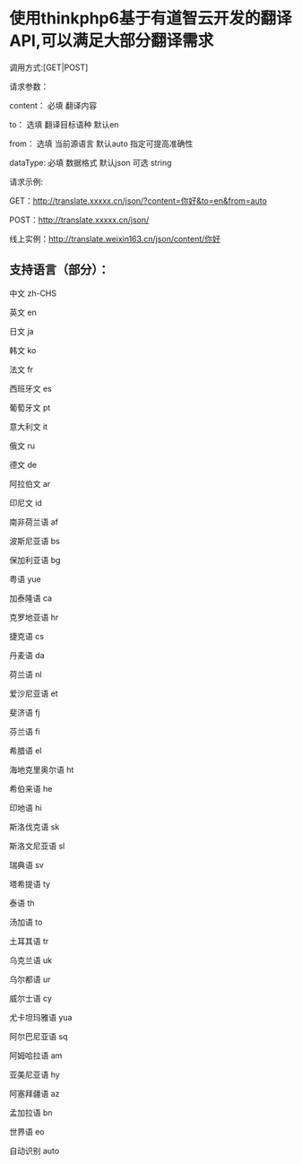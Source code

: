 # 使用thinkphp6基于有道智云开发的翻译API,可以满足大部分翻译需求
调用方式:[GET|POST]  

请求参数：  

content： 必填 翻译内容  

to： 选填 翻译目标语种 默认en  

from： 选填 当前源语言 默认auto 指定可提高准确性  

dataType: 必填 数据格式 默认json 可选 string  

请求示例:  

GET：http://translate.xxxxx.cn/json/?content=你好&to=en&from=auto  

POST：http://translate.xxxxx.cn/json/  

线上实例：http://translate.weixin163.cn/json/content/你好

## 支持语言（部分）：
中文	zh-CHS  

英文	en  

日文	ja  

韩文	ko  

法文	fr  

西班牙文	es  

葡萄牙文	pt  

意大利文	it  

俄文	ru  

德文	de  

阿拉伯文	ar  

印尼文	id  

南非荷兰语	af  

波斯尼亚语	bs  

保加利亚语	bg  

粤语	yue  

加泰隆语	ca  

克罗地亚语	hr  

捷克语	cs  

丹麦语	da  

荷兰语	nl  

爱沙尼亚语	et  

斐济语	fj  

芬兰语	fi  

希腊语	el  

海地克里奥尔语	ht  

希伯来语	he  

印地语	hi  

斯洛伐克语	sk  

斯洛文尼亚语	sl  

瑞典语	sv  

塔希提语	ty  

泰语	th  

汤加语	to  

土耳其语	tr  

乌克兰语	uk  

乌尔都语	ur  

威尔士语	cy  

尤卡坦玛雅语	yua  

阿尔巴尼亚语	sq  

阿姆哈拉语	am  

亚美尼亚语	hy  

阿塞拜疆语	az  

孟加拉语	bn  

世界语	eo  

自动识别	auto  



